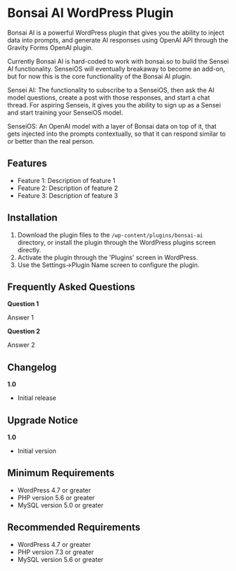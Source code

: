 # Bonsai AI WordPress Plugin

Bonsai AI is a powerful WordPress plugin that gives you the ability to inject data into prompts, and generate AI responses using OpenAI API through the Gravity Forms OpenAI plugin.

Currently Bonsai AI is hard-coded to work with bonsai.so to build the Sensei AI functionality. SenseiOS will eventually breakaway to become an add-on, but for now this is the core functionality of the Bonsai AI plugin.

Sensei AI: The functionality to subscribe to a SenseiOS, then ask the AI model questions, create a post with those responses, and start a chat thread. For aspiring Senseis, it gives you the ability to sign up as a Sensei and start training your SenseiOS model.

SenseiOS: An OpenAI model with a layer of Bonsai data on top of it, that gets injected into the prompts contextually, so that it can respond similar to or better than the real person.

## Features

- Feature 1: Description of feature 1
- Feature 2: Description of feature 2
- Feature 3: Description of feature 3

## Installation

1. Download the plugin files to the `/wp-content/plugins/bonsai-ai` directory, or install the plugin through the WordPress plugins screen directly.
2. Activate the plugin through the 'Plugins' screen in WordPress.
3. Use the Settings->Plugin Name screen to configure the plugin.

## Frequently Asked Questions

**Question 1**

Answer 1

**Question 2**

Answer 2

## Changelog

**1.0**
- Initial release

## Upgrade Notice

**1.0**
- Initial version

## Minimum Requirements

- WordPress 4.7 or greater
- PHP version 5.6 or greater
- MySQL version 5.0 or greater

## Recommended Requirements

- WordPress 4.7 or greater
- PHP version 7.3 or greater
- MySQL version 5.6 or greater

